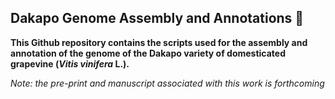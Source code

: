 ## Dakapo Genome Assembly and Annotations 🍇

**This Github repository contains the scripts used for the assembly and annotation of the genome of the Dakapo variety of domesticated grapevine (*Vitis vinifera* L.).**

*Note: the pre-print and manuscript associated with this work is forthcoming*

